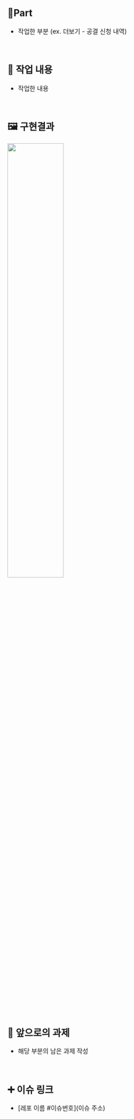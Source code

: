 ## 🔘Part

- 작업한 부분 (ex. 더보기 - 공결 신청 내역)

  <br/>

## 🔎 작업 내용

- 작업한 내용

<br/>

## 🖼️ 구현결과

<img src="파일주소" width="50%" height="50%"/>

<br/>

## 🔧 앞으로의 과제

- 해당 부분의 남은 과제 작성

  <br/>

## ➕ 이슈 링크

- [레포 이름 #이슈번호](이슈 주소)

<br/>
